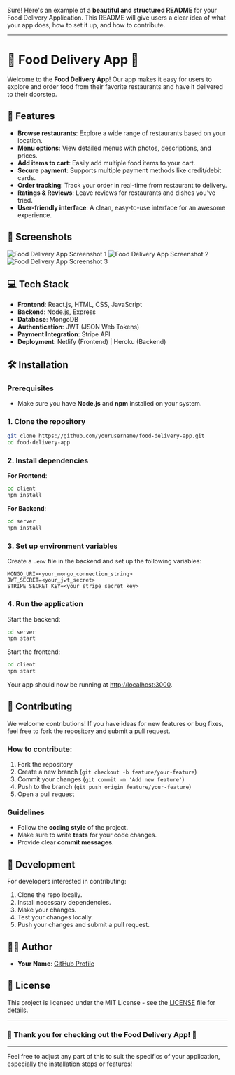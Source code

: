 Sure! Here's an example of a **beautiful and structured README** for your Food Delivery Application. This README will give users a clear idea of what your app does, how to set it up, and how to contribute.

---

# 🍔 **Food Delivery App** 🚗

Welcome to the **Food Delivery App**! Our app makes it easy for users to explore and order food from their favorite restaurants and have it delivered to their doorstep.

## 🚀 Features

- **Browse restaurants**: Explore a wide range of restaurants based on your location.
- **Menu options**: View detailed menus with photos, descriptions, and prices.
- **Add items to cart**: Easily add multiple food items to your cart.
- **Secure payment**: Supports multiple payment methods like credit/debit cards.
- **Order tracking**: Track your order in real-time from restaurant to delivery.
- **Ratings & Reviews**: Leave reviews for restaurants and dishes you've tried.
- **User-friendly interface**: A clean, easy-to-use interface for an awesome experience.

## 📸 Screenshots
![Food Delivery App Screenshot 1](./assets/screenshots/SC1.png)
![Food Delivery App Screenshot 2](./assets/screenshots/SC2.png)
![Food Delivery App Screenshot 3](./assets/screenshots/SC3.png)


## 💻 Tech Stack

- **Frontend**: React.js, HTML, CSS, JavaScript
- **Backend**: Node.js, Express
- **Database**: MongoDB
- **Authentication**: JWT (JSON Web Tokens)
- **Payment Integration**: Stripe API
- **Deployment**: Netlify (Frontend) | Heroku (Backend)

## 🛠️ Installation

### Prerequisites

- Make sure you have **Node.js** and **npm** installed on your system.

### 1. Clone the repository

```bash
git clone https://github.com/yourusername/food-delivery-app.git
cd food-delivery-app
```

### 2. Install dependencies

**For Frontend**:

```bash
cd client
npm install
```

**For Backend**:

```bash
cd server
npm install
```

### 3. Set up environment variables

Create a `.env` file in the backend and set up the following variables:

```
MONGO_URI=<your_mongo_connection_string>
JWT_SECRET=<your_jwt_secret>
STRIPE_SECRET_KEY=<your_stripe_secret_key>
```

### 4. Run the application

Start the backend:

```bash
cd server
npm start
```

Start the frontend:

```bash
cd client
npm start
```

Your app should now be running at [http://localhost:3000](http://localhost:3000).

## 🎯 Contributing

We welcome contributions! If you have ideas for new features or bug fixes, feel free to fork the repository and submit a pull request.

### How to contribute:

1. Fork the repository
2. Create a new branch (`git checkout -b feature/your-feature`)
3. Commit your changes (`git commit -m 'Add new feature'`)
4. Push to the branch (`git push origin feature/your-feature`)
5. Open a pull request

### Guidelines

- Follow the **coding style** of the project.
- Make sure to write **tests** for your code changes.
- Provide clear **commit messages**.

## 🔧 Development

For developers interested in contributing:

1. Clone the repo locally.
2. Install necessary dependencies.
3. Make your changes.
4. Test your changes locally.
5. Push your changes and submit a pull request.

## 👨‍💻 Author

- **Your Name**: [GitHub Profile](https://github.com/yourusername)

## 🤝 License

This project is licensed under the MIT License - see the [LICENSE](LICENSE) file for details.

---

### 🎉 Thank you for checking out the Food Delivery App! 🚀

---

Feel free to adjust any part of this to suit the specifics of your application, especially the installation steps or features!
